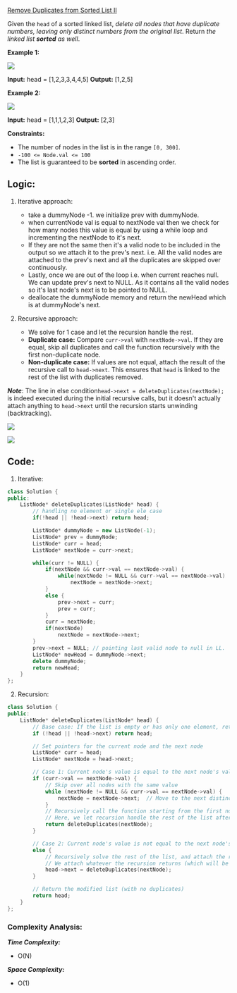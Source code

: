 [Remove Duplicates from Sorted List II](https://leetcode.com/problems/remove-duplicates-from-sorted-list-ii/)

Given the `head` of a sorted linked list, _delete all nodes that have duplicate numbers, leaving only distinct numbers from the original list_. Return _the linked list **sorted** as well_.

**Example 1:**

![](https://assets.leetcode.com/uploads/2021/01/04/linkedlist1.jpg)

**Input:** head = [1,2,3,3,4,4,5]
**Output:** [1,2,5]

**Example 2:**

![](https://assets.leetcode.com/uploads/2021/01/04/linkedlist2.jpg)

**Input:** head = [1,1,1,2,3]
**Output:** [2,3]

**Constraints:**

- The number of nodes in the list is in the range `[0, 300]`.
- `-100 <= Node.val <= 100`
- The list is guaranteed to be **sorted** in ascending order.


## **Logic:**

1. Iterative approach:
	- take a dummyNode -1. we initialize prev with dummyNode. 
	- when currentNode val is equal to nextNode val then we check for how many nodes this value is equal by using a while loop and incrementing the nextNode to it's next.
	- If they are not the same then it's a valid node to be included in the output so we attach it to the prev's next. i.e. All the valid nodes are attached to the prev's next and all the duplicates are skipped over continuously. 
	- Lastly, once we are out of the loop i.e. when current reaches null. We can update prev's next to NULL. As it contains all the valid nodes so it's last node's next is to be pointed to NULL. 
	- deallocate the dummyNode memory and return the newHead which is at dummyNode's next.

2. Recursive approach:
	- We solve for 1 case and let the recursion handle the rest.
	- **Duplicate case:** Compare `curr->val` with `nextNode->val`. If they are equal, skip all duplicates and call the function recursively with the first non-duplicate node.
	- **Non-duplicate case:** If values are not equal, attach the result of the recursive call to `head->next`. This ensures that `head` is linked to the rest of the list with duplicates removed.

***Note***: The line in else condition`head->next = deleteDuplicates(nextNode);` is indeed executed during the initial recursive calls, but it doesn't actually attach anything to `head->next` until the recursion starts unwinding (backtracking).

![](https://cdn.discordapp.com/attachments/922173069672472626/1277010750895820800/image.png?ex=66cb9c70&is=66ca4af0&hm=0fd9c479d03db98b0f129943dd2a789b43ba2f91e5d8821de7d872e824ecf9c1&)

![](https://cdn.discordapp.com/attachments/922173069672472626/1277010765613760643/image.png?ex=66cb9c74&is=66ca4af4&hm=5e3d0d7b3a30c25cd7996c54d7e3ff8e99eb2e525a82f1c9345748d970e6827e&)

## **Code:**

1. Iterative:
```cpp
class Solution {
public:
    ListNode* deleteDuplicates(ListNode* head) {
	    // handling no element or single ele case
        if(!head || !head->next) return head;

        ListNode* dummyNode = new ListNode(-1);
        ListNode* prev = dummyNode;
        ListNode* curr = head;
        ListNode* nextNode = curr->next;

        while(curr != NULL) {
            if(nextNode && curr->val == nextNode->val) {
                while(nextNode != NULL && curr->val == nextNode->val)
                    nextNode = nextNode->next;
            }
            else {
                prev->next = curr;
                prev = curr;
            }
            curr = nextNode;
            if(nextNode) 
                nextNode = nextNode->next;
        }
        prev->next = NULL; // pointing last valid node to null in LL.
        ListNode* newHead = dummyNode->next;
        delete dummyNode;
        return newHead;
    }
};
```

2. Recursion:
```cpp
class Solution {
public:
    ListNode* deleteDuplicates(ListNode* head) {
        // Base case: If the list is empty or has only one element, return the list as-is
        if (!head || !head->next) return head;

        // Set pointers for the current node and the next node
        ListNode* curr = head;
        ListNode* nextNode = head->next;

        // Case 1: Current node's value is equal to the next node's value (indicates duplicates)
        if (curr->val == nextNode->val) {
            // Skip over all nodes with the same value
            while (nextNode != NULL && curr->val == nextNode->val) {
                nextNode = nextNode->next;  // Move to the next distinct value
            }
            // Recursively call the function starting from the first non-duplicate node
            // Here, we let recursion handle the rest of the list after removing duplicates
            return deleteDuplicates(nextNode); 
        }

        // Case 2: Current node's value is not equal to the next node's value (no duplicates)
        else {
            // Recursively solve the rest of the list, and attach the result to the current node's next
            // We attach whatever the recursion returns (which will be a list with no duplicates)
            head->next = deleteDuplicates(nextNode);
        }

        // Return the modified list (with no duplicates)
        return head;
    }
};

```

### **Complexity Analysis:**

***Time Complexity:***
- O(N)

***Space Complexity:***
- O(1)
